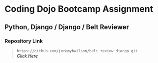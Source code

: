 # Coding Dojo Bootcamp Assignment
## Python, Django / Django / Belt Reviewer

### Repository Link

> ``` https://github.com/jeremybwilson/belt_review_django.git ```<br>
> _[Click Here](https://github.com/jeremybwilson/belt_review_django.git)_
